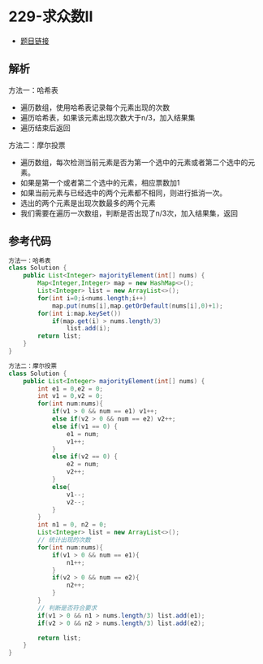 # 229-求众数II

- [题目链接](https://leetcode-cn.com/problems/majority-element-ii/)

## 解析

方法一：哈希表
- 遍历数组，使用哈希表记录每个元素出现的次数
- 遍历哈希表，如果该元素出现次数大于n/3，加入结果集
- 遍历结束后返回

方法二：摩尔投票
- 遍历数组，每次检测当前元素是否为第一个选中的元素或者第二个选中的元素。
- 如果是第一个或者第二个选中的元素，相应票数加1
- 如果当前元素与已经选中的两个元素都不相同，则进行抵消一次。
- 选出的两个元素是出现次数最多的两个元素
- 我们需要在遍历一次数组，判断是否出现了n/3次，加入结果集，返回

## 参考代码
```Java
方法一：哈希表
class Solution {
    public List<Integer> majorityElement(int[] nums) {
        Map<Integer,Integer> map = new HashMap<>();
        List<Integer> list = new ArrayList<>();
        for(int i=0;i<nums.length;i++)
            map.put(nums[i],map.getOrDefault(nums[i],0)+1);
        for(int i:map.keySet())
            if(map.get(i) > nums.length/3)
                list.add(i);
        return list;
    }
}

方法二：摩尔投票
class Solution {
    public List<Integer> majorityElement(int[] nums) {
        int e1 = 0,e2 = 0;
        int v1 = 0,v2 = 0;
        for(int num:nums){
            if(v1 > 0 && num == e1) v1++;
            else if(v2 > 0 && num == e2) v2++;
            else if(v1 == 0) {
                e1 = num;
                v1++;
            }
            else if(v2 == 0) {
                e2 = num;
                v2++;
            }
            else{
                v1--;
                v2--;
            }
        }
        int n1 = 0, n2 = 0;
        List<Integer> list = new ArrayList<>();
        // 统计出现的次数
        for(int num:nums){
            if(v1 > 0 && num == e1){
                n1++;
            } 
            if(v2 > 0 && num == e2){
                n2++;
            } 
        }
        // 判断是否符合要求
        if(v1 > 0 && n1 > nums.length/3) list.add(e1);
        if(v2 > 0 && n2 > nums.length/3) list.add(e2);

        return list;
    }
}
```
